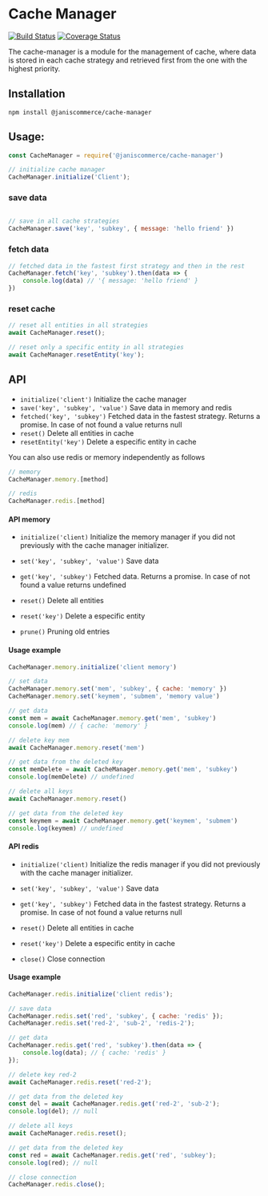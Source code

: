 # Cache Manager

[![Build Status](https://travis-ci.org/janis-commerce/cache-manager.svg?branch=JCN-52-memory-manager)](https://travis-ci.org/janis-commerce/cache-manager)
[![Coverage Status](https://coveralls.io/repos/github/janis-commerce/cache-manager/badge.svg?branch=JCN-52-memory-manager)](https://coveralls.io/github/janis-commerce/cache-manager?branch=JCN-52-memory-manager)


The cache-manager is a module for the management of cache, where data is stored in each cache strategy and retrieved first from the one with the highest priority. 

## Installation

```
npm install @janiscommerce/cache-manager
```

## Usage:
```js
const CacheManager = require('@janiscommerce/cache-manager')

// initialize cache manager
CacheManager.initialize('Client');
```

### save data

```js

// save in all cache strategies
CacheManager.save('key', 'subkey', { message: 'hello friend' })
```
### fetch data
```js
// fetched data in the fastest first strategy and then in the rest
CacheManager.fetch('key', 'subkey').then(data => {
    console.log(data) // '{ message: 'hello friend' }
})
```

### reset cache
```js
// reset all entities in all strategies
await CacheManager.reset();

// reset only a specific entity in all strategies
await CacheManager.resetEntity('key');
```

## API 
- `initialize('client')`
Initialize the cache manager
- `save('key', 'subkey', 'value')`
Save data in memory and redis
- `fetched('key', 'subkey')`
Fetched data in the fastest strategy. Returns a promise. In case of not found a value returns null
- `reset()`
Delete all entities in cache
- `resetEntity('key')`
Delete a especific entity in cache

You can also use redis or memory independently as follows
```js
// memory
CacheManager.memory.[method]

// redis
CacheManager.redis.[method]
```

#### API memory

- `initialize('client)`
Initialize the memory manager if you did not previously with the cache manager initializer. 

- `set('key', 'subkey', 'value')`
Save data

- `get('key', 'subkey')`
Fetched data. Returns a promise. In case of not found a value returns undefined

- `reset()`
Delete all entities

- `reset('key')`
Delete a especific entity

- `prune()`
Pruning old entries


#### Usage example
```js
CacheManager.memory.initialize('client memory')

// set data
CacheManager.memory.set('mem', 'subkey', { cache: 'memory' })
CacheManager.memory.set('keymem', 'submem', 'memory value')

// get data
const mem = await CacheManager.memory.get('mem', 'subkey')
console.log(mem) // { cache: 'memory' }

// delete key mem 
await CacheManager.memory.reset('mem')

// get data from the deleted key
const memDelete = await CacheManager.memory.get('mem', 'subkey')
console.log(memDelete) // undefined

// delete all keys
await CacheManager.memory.reset()

// get data from the deleted key
const keymem = await CacheManager.memory.get('keymem', 'submem')
console.log(keymem) // undefined

```


#### API redis
- `initialize('client)`
Initialize the redis manager if you did not previously with the cache manager initializer.

- `set('key', 'subkey', 'value')`
Save data

- `get('key', 'subkey')`
Fetched data in the fastest strategy. Returns a promise. In case of not found a value returns null

- `reset()`
Delete all entities in cache

- `reset('key')`
Delete a especific entity in cache

- `close()`
Close connection

#### Usage example
```js
CacheManager.redis.initialize('client redis');

// save data
CacheManager.redis.set('red', 'subkey', { cache: 'redis' });
CacheManager.redis.set('red-2', 'sub-2', 'redis-2');

// get data
CacheManager.redis.get('red', 'subkey').then(data => {
	console.log(data); // { cache: 'redis' }
});

// delete key red-2
await CacheManager.redis.reset('red-2');

// get data from the deleted key
const del = await CacheManager.redis.get('red-2', 'sub-2');
console.log(del); // null

// delete all keys
await CacheManager.redis.reset();

// get data from the deleted key
const red = await CacheManager.redis.get('red', 'subkey');
console.log(red); // null

// close connection
CacheManager.redis.close();


```